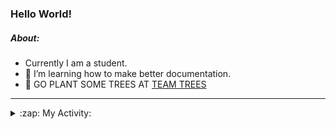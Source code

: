 ### Hello World!

##### About:
- Currently I am a student.
- 🌱 I’m learning how to make better documentation.
- 🌱 GO PLANT SOME TREES AT [TEAM TREES](https://teamtrees.org/)

---
<details>
  <summary>:zap: My Activity:</summary>
  
<!--START_SECTION:waka-->
![Code Time](http://img.shields.io/badge/Code%20Time-1%2C135%20hrs%2037%20mins-blue)

**I'm a Night 🦉** 

```text
🌞 Morning                1322 commits        ██░░░░░░░░░░░░░░░░░░░░░░░   08.95 % 
🌆 Daytime                5288 commits        █████████░░░░░░░░░░░░░░░░   35.81 % 
🌃 Evening                4269 commits        ███████░░░░░░░░░░░░░░░░░░   28.91 % 
🌙 Night                  3887 commits        ███████░░░░░░░░░░░░░░░░░░   26.32 % 
```
📅 **I'm Most Productive on Wednesday** 

```text
Monday                   2244 commits        ████░░░░░░░░░░░░░░░░░░░░░   15.20 % 
Tuesday                  1896 commits        ███░░░░░░░░░░░░░░░░░░░░░░   12.84 % 
Wednesday                3420 commits        ██████░░░░░░░░░░░░░░░░░░░   23.16 % 
Thursday                 1815 commits        ███░░░░░░░░░░░░░░░░░░░░░░   12.29 % 
Friday                   1429 commits        ██░░░░░░░░░░░░░░░░░░░░░░░   09.68 % 
Saturday                 1323 commits        ██░░░░░░░░░░░░░░░░░░░░░░░   08.96 % 
Sunday                   2639 commits        ████░░░░░░░░░░░░░░░░░░░░░   17.87 % 
```


📊 **This Week I Spent My Time On** 

```text
🔥 Editors: 
VS Code                  2 hrs 41 mins       █████████████████████████   100.00 % 

🐱‍💻 Projects: 
praise                   1 hr 21 mins        █████████████░░░░░░░░░░░░   50.59 % 
gfg-frontend             1 hr 19 mins        ████████████░░░░░░░░░░░░░   49.41 % 
```


 Last Updated on 15/06/2023 07:08:20 UTC
<!--END_SECTION:waka-->
</details>
